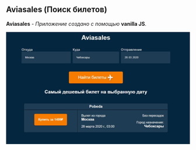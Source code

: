 ## Aviasales (Поиск билетов)

**Aviasales** - *Приложение создано с помощью* **vanilla JS**. 

![1](https://github.com/IFabrichnov/Aviasales/raw/master/img/1.jpg)
